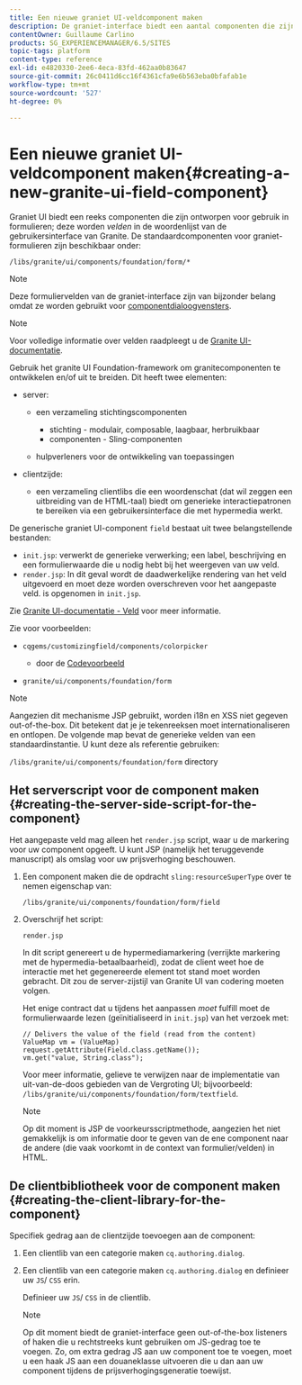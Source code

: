 ```yaml
---
title: Een nieuwe graniet UI-veldcomponent maken
description: De graniet-interface biedt een aantal componenten die zijn ontworpen voor gebruik in formulieren, velden genaamd
contentOwner: Guillaume Carlino
products: SG_EXPERIENCEMANAGER/6.5/SITES
topic-tags: platform
content-type: reference
exl-id: e4820330-2ee6-4eca-83fd-462aa0b83647
source-git-commit: 26c0411d6cc16f4361cfa9e6b563eba0bfafab1e
workflow-type: tm+mt
source-wordcount: '527'
ht-degree: 0%

---
```


# Een nieuwe graniet UI-veldcomponent maken{#creating-a-new-granite-ui-field-component}

Graniet UI biedt een reeks componenten die zijn ontworpen voor gebruik in formulieren; deze worden *velden* in de woordenlijst van de gebruikersinterface van Granite. De standaardcomponenten voor graniet-formulieren zijn beschikbaar onder:

`/libs/granite/ui/components/foundation/form/*`

>[!NOTE]
>
>Deze formuliervelden van de graniet-interface zijn van bijzonder belang omdat ze worden gebruikt voor [componentdialoogvensters](/help/sites-developing/developing-components.md).

>[!NOTE]
>
>Voor volledige informatie over velden raadpleegt u de [Granite UI-documentatie](https://developer.adobe.com/experience-manager/reference-materials/6-5/granite-ui/api/jcr_root/libs/granite/ui/index.html).

Gebruik het granite UI Foundation-framework om granitecomponenten te ontwikkelen en/of uit te breiden. Dit heeft twee elementen:

* server:

   * een verzameling stichtingscomponenten

      * stichting - modulair, composable, laagbaar, herbruikbaar
      * componenten - Sling-componenten

   * hulpverleners voor de ontwikkeling van toepassingen

* clientzijde:

   * een verzameling clientlibs die een woordenschat (dat wil zeggen een uitbreiding van de HTML-taal) biedt om generieke interactiepatronen te bereiken via een gebruikersinterface die met hypermedia werkt.

De generische graniet UI-component `field` bestaat uit twee belangstellende bestanden:

* `init.jsp`: verwerkt de generieke verwerking; een label, beschrijving en een formulierwaarde die u nodig hebt bij het weergeven van uw veld.
* `render.jsp`: In dit geval wordt de daadwerkelijke rendering van het veld uitgevoerd en moet deze worden overschreven voor het aangepaste veld. is opgenomen in `init.jsp`.

Zie [Granite UI-documentatie - Veld](https://developer.adobe.com/experience-manager/reference-materials/6-5/granite-ui/api/jcr_root/libs/granite/ui/components/foundation/form/field/index.html) voor meer informatie.

Zie voor voorbeelden:

* `cqgems/customizingfield/components/colorpicker`

   * door de [Codevoorbeeld](/help/sites-developing/developing-components-samples.md#code-sample-how-to-customize-dialog-fields)

* `granite/ui/components/foundation/form`

>[!NOTE]
>
>Aangezien dit mechanisme JSP gebruikt, worden i18n en XSS niet gegeven out-of-the-box. Dit betekent dat je je tekenreeksen moet internationaliseren en ontlopen. De volgende map bevat de generieke velden van een standaardinstantie. U kunt deze als referentie gebruiken:
>
>`/libs/granite/ui/components/foundation/form` directory

## Het serverscript voor de component maken {#creating-the-server-side-script-for-the-component}

Het aangepaste veld mag alleen het `render.jsp` script, waar u de markering voor uw component opgeeft. U kunt JSP (namelijk het teruggevende manuscript) als omslag voor uw prijsverhoging beschouwen.

1. Een component maken die de opdracht `sling:resourceSuperType` over te nemen eigenschap van:

   `/libs/granite/ui/components/foundation/form/field`

1. Overschrijf het script:

   `render.jsp`

   In dit script genereert u de hypermediamarkering (verrijkte markering met de hypermedia-betaalbaarheid), zodat de client weet hoe de interactie met het gegenereerde element tot stand moet worden gebracht. Dit zou de server-zijstijl van Granite UI van codering moeten volgen.

   Het enige contract dat u tijdens het aanpassen *moet* fulfill moet de formulierwaarde lezen (geïnitialiseerd in `init.jsp`) van het verzoek met:

   ```
   // Delivers the value of the field (read from the content)
   ValueMap vm = (ValueMap) request.getAttribute(Field.class.getName());
   vm.get("value, String.class");
   ```

   Voor meer informatie, gelieve te verwijzen naar de implementatie van uit-van-de-doos gebieden van de Vergroting UI; bijvoorbeeld: `/libs/granite/ui/components/foundation/form/textfield`.

   >[!NOTE]
   >
   >Op dit moment is JSP de voorkeursscriptmethode, aangezien het niet gemakkelijk is om informatie door te geven van de ene component naar de andere (die vaak voorkomt in de context van formulier/velden) in HTML.

## De clientbibliotheek voor de component maken {#creating-the-client-library-for-the-component}

Specifiek gedrag aan de clientzijde toevoegen aan de component:

1. Een clientlib van een categorie maken `cq.authoring.dialog`.
1. Een clientlib van een categorie maken `cq.authoring.dialog` en definieer uw `JS`/ `CSS` erin.

   Definieer uw `JS`/ `CSS` in de clientlib.

   >[!NOTE]
   >
   >Op dit moment biedt de graniet-interface geen out-of-the-box listeners of haken die u rechtstreeks kunt gebruiken om JS-gedrag toe te voegen. Zo, om extra gedrag JS aan uw component toe te voegen, moet u een haak JS aan een douaneklasse uitvoeren die u dan aan uw component tijdens de prijsverhogingsgeneratie toewijst.
